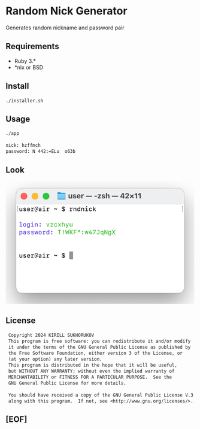# Random Nick Generator

Generates random nickname and password pair

## Requirements

- Ruby 3.* 
- *nix or BSD

## Install

```
./installer.sh
```

## Usage

```
./app

nick: hzffmch
password: N 442:=ELu  o63b
```

## Look




![random nick generator](https://github.com/ksukhorukov/RndNick/blob/master/images/screen.png)

## License

```
 Copyright 2024 KIRILL SUKHORUKOV
 This program is free software: you can redistribute it and/or modify
 it under the terms of the GNU General Public License as published by
 the Free Software Foundation, either version 3 of the License, or
 (at your option) any later version.
 This program is distributed in the hope that it will be useful,
 but WITHOUT ANY WARRANTY; without even the implied warranty of
 MERCHANTABILITY or FITNESS FOR A PARTICULAR PURPOSE.  See the
 GNU General Public License for more details.

 You should have received a copy of the GNU General Public License V.3
 along with this program.  If not, see <http://www.gnu.org/licenses/>.
 ```

## [EOF]


